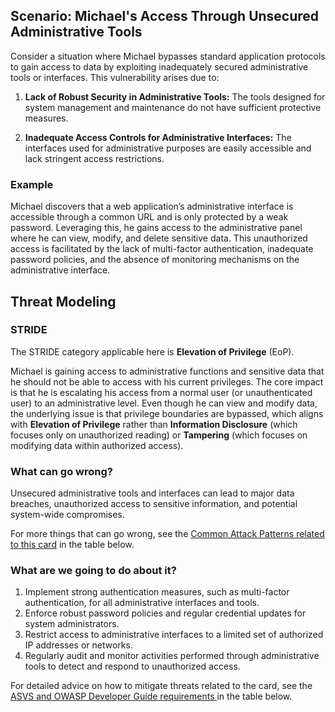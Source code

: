 ## Scenario: Michael's Access Through Unsecured Administrative Tools

Consider a situation where Michael bypasses standard application protocols to gain access to data by exploiting inadequately secured administrative tools or interfaces. This vulnerability arises due to:

1. **Lack of Robust Security in Administrative Tools:** The tools designed for system management and maintenance do not have sufficient protective measures.

2. **Inadequate Access Controls for Administrative Interfaces:** The interfaces used for administrative purposes are easily accessible and lack stringent access restrictions.

### Example

Michael discovers that a web application’s administrative interface is accessible through a common URL and is only protected by a weak password. Leveraging this, he gains access to the administrative panel where he can view, modify, and delete sensitive data. This unauthorized access is facilitated by the lack of multi-factor authentication, inadequate password policies, and the absence of monitoring mechanisms on the administrative interface.

## Threat Modeling

### STRIDE

The STRIDE category applicable here is **Elevation of Privilege** (EoP).

Michael is gaining access to administrative functions and sensitive data that he should not be able to access with his current privileges.
The core impact is that he is escalating his access from a normal user (or unauthenticated user) to an administrative level.
Even though he can view and modify data, the underlying issue is that privilege boundaries are bypassed, which aligns with **Elevation of Privilege** rather than **Information Disclosure** (which focuses only on unauthorized reading) or **Tampering** (which focuses on modifying data within authorized access).

### What can go wrong?

Unsecured administrative tools and interfaces can lead to major data breaches, unauthorized access to sensitive information, and potential system-wide compromises.

For more things that can go wrong, see the [Common Attack Patterns related to this card](#mapping 'Common Attack Patterns related to this card [internal]') in the table below.

### What are we going to do about it?

1. Implement strong authentication measures, such as multi-factor authentication, for all administrative interfaces and tools.
2. Enforce robust password policies and regular credential updates for system administrators.
3. Restrict access to administrative interfaces to a limited set of authorized IP addresses or networks.
4. Regularly audit and monitor activities performed through administrative tools to detect and respond to unauthorized access.

For detailed advice on how to mitigate threats related to the card, see the [ASVS and OWASP Developer Guide requirements ](#mapping 'ASVS and OWASP Developer Guide requirements [internal]') in the table below.
